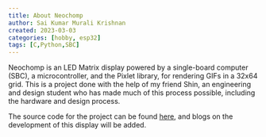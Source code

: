```yaml
---
title: About Neochomp
author: Sai Kumar Murali Krishnan 
created: 2023-03-03
categories: [hobby, esp32]
tags: [C,Python,SBC]
---
```



Neochomp is an LED Matrix display powered by a single-board computer (SBC), a microcontroller, and the Pixlet library, for rendering GIFs in a 32x64 grid. This is a project done with the help of my friend Shin, an engineering and design student who has made much of this process possible, including the hardware and design process.


The source code for the project can be found [here](https://github.com/saikumarmk/neochomp), and blogs on the development of this display will be added.

